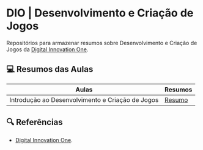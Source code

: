 
# DIO | Desenvolvimento e Criação de Jogos
 
 Repositórios para armazenar resumos sobre Desenvolvimento e Criação de Jogos da [Digital Innovation One](https://web.dio.me/).


## 💻 Resumos das Aulas

| Aulas | Resumos |
|-------|---------|
| Introdução ao Desenvolvimento e Criação de Jogos | [Resumo](https://academiapme-my.sharepoint.com/:p:/g/personal/nubia_dio_me/EcLOJ3auRaFMu2VWh0RDonUBb6xAx3hdkKYFnPePRFvL2w?e=edl0ww) |

## 🔍 Referências
- [Digital Innovation One]().